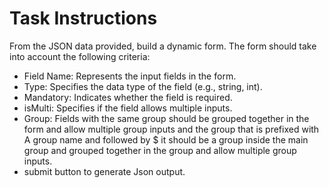 # Task Instructions

From the JSON data provided, build a dynamic form. The form should take into account the following criteria:

- Field Name: Represents the input fields in the form.
- Type: Specifies the data type of the field (e.g., string, int).
- Mandatory: Indicates whether the field is required.
- isMulti: Specifies if the field allows multiple inputs.
- Group: Fields with the same group should be grouped together in the form and allow multiple group inputs and the group that is prefixed with A group name and followed by $ it should be a group inside the main group and grouped together in the group and allow multiple group inputs.
- submit button to generate Json output.

##
